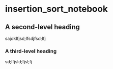 # insertion_sort_notebook

## A second-level heading
 sajdklfjsd;lfsdjfsd;lfj
 ### A third-level heading
 sd;lfjsld;fjsl;fj


